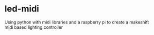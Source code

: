 # led-midi
Using python with midi libraries and a raspberry pi to create a makeshift midi based lighting controller
